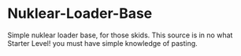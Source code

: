 # Nuklear-Loader-Base

Simple nuklear loader base, for those skids.
This source is in no what Starter Level! you must have simple knowledge of pasting.
